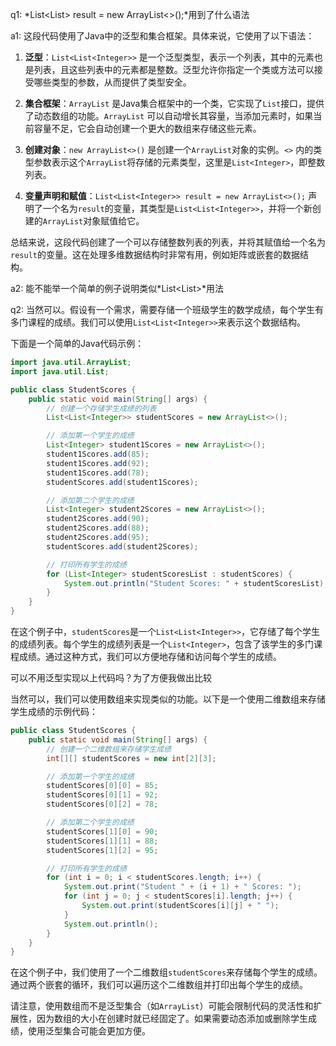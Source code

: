 q1:
*List<List<Integer>> result = new ArrayList<>();*用到了什么语法

a1:
这段代码使用了Java中的泛型和集合框架。具体来说，它使用了以下语法：

1. **泛型**：`List<List<Integer>>` 是一个泛型类型，表示一个列表，其中的元素也是列表，且这些列表中的元素都是整数。泛型允许你指定一个类或方法可以接受哪些类型的参数，从而提供了类型安全。

2. **集合框架**：`ArrayList` 是Java集合框架中的一个类，它实现了`List`接口，提供了动态数组的功能。`ArrayList` 可以自动增长其容量，当添加元素时，如果当前容量不足，它会自动创建一个更大的数组来存储这些元素。

3. **创建对象**：`new ArrayList<>()` 是创建一个`ArrayList`对象的实例。`<>` 内的类型参数表示这个`ArrayList`将存储的元素类型，这里是`List<Integer>`，即整数列表。

4. **变量声明和赋值**：`List<List<Integer>> result = new ArrayList<>();` 声明了一个名为`result`的变量，其类型是`List<List<Integer>>`，并将一个新创建的`ArrayList`对象赋值给它。

总结来说，这段代码创建了一个可以存储整数列表的列表，并将其赋值给一个名为`result`的变量。这在处理多维数据结构时非常有用，例如矩阵或嵌套的数据结构。

a2:
能不能举一个简单的例子说明类似*List<List<Integer>>*用法

q2:
当然可以。假设有一个需求，需要存储一个班级学生的数学成绩，每个学生有多门课程的成绩。我们可以使用`List<List<Integer>>`来表示这个数据结构。

下面是一个简单的Java代码示例：

```java
import java.util.ArrayList;
import java.util.List;

public class StudentScores {
    public static void main(String[] args) {
        // 创建一个存储学生成绩的列表
        List<List<Integer>> studentScores = new ArrayList<>();

        // 添加第一个学生的成绩
        List<Integer> student1Scores = new ArrayList<>();
        student1Scores.add(85);
        student1Scores.add(92);
        student1Scores.add(78);
        studentScores.add(student1Scores);

        // 添加第二个学生的成绩
        List<Integer> student2Scores = new ArrayList<>();
        student2Scores.add(90);
        student2Scores.add(88);
        student2Scores.add(95);
        studentScores.add(student2Scores);

        // 打印所有学生的成绩
        for (List<Integer> studentScoresList : studentScores) {
            System.out.println("Student Scores: " + studentScoresList);
        }
    }
}
```

在这个例子中，`studentScores`是一个`List<List<Integer>>`，它存储了每个学生的成绩列表。每个学生的成绩列表是一个`List<Integer>`，包含了该学生的多门课程成绩。通过这种方式，我们可以方便地存储和访问每个学生的成绩。

可以不用泛型实现以上代码吗？为了方便我做出比较

当然可以，我们可以使用数组来实现类似的功能。以下是一个使用二维数组来存储学生成绩的示例代码：

```java
public class StudentScores {
    public static void main(String[] args) {
        // 创建一个二维数组来存储学生成绩
        int[][] studentScores = new int[2][3];

        // 添加第一个学生的成绩
        studentScores[0][0] = 85;
        studentScores[0][1] = 92;
        studentScores[0][2] = 78;

        // 添加第二个学生的成绩
        studentScores[1][0] = 90;
        studentScores[1][1] = 88;
        studentScores[1][2] = 95;

        // 打印所有学生的成绩
        for (int i = 0; i < studentScores.length; i++) {
            System.out.print("Student " + (i + 1) + " Scores: ");
            for (int j = 0; j < studentScores[i].length; j++) {
                System.out.print(studentScores[i][j] + " ");
            }
            System.out.println();
        }
    }
}
```

在这个例子中，我们使用了一个二维数组`studentScores`来存储每个学生的成绩。通过两个嵌套的循环，我们可以遍历这个二维数组并打印出每个学生的成绩。

请注意，使用数组而不是泛型集合（如`ArrayList`）可能会限制代码的灵活性和扩展性，因为数组的大小在创建时就已经固定了。如果需要动态添加或删除学生成绩，使用泛型集合可能会更加方便。